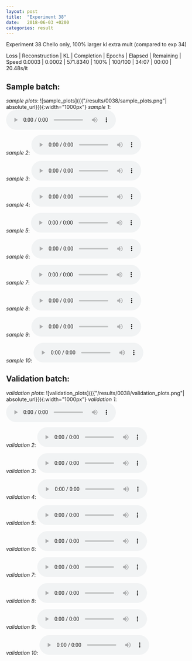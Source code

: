 ```yaml
---
layout: post
title:  "Experiment 38"
date:   2018-06-03 +0200
categories: result
---
```

Experiment 38
Chello only, 100% larger kl extra mult (compared to exp 34)

Loss | Reconstruction | KL | Completion | Epochs | Elapsed | Remaining | Speed
0.0003 | 0.0002 | 571.8340 | 100% | 100/100 | 34:07 | 00:00 | 20.48s/it



## **Sample batch**:
_sample plots_:
![sample_plots]({{"/results/0038/sample_plots.png"| absolute_url}}){:width="1000px"}
_sample 1_:
<audio src="/ResultsOverview/results/0038/sample_1.wav" controls preload></audio>

_sample 2_:
<audio src="/ResultsOverview/results/0038/sample_2.wav" controls preload></audio>

_sample 3_:
<audio src="/ResultsOverview/results/0038/sample_3.wav" controls preload></audio>

_sample 4_:
<audio src="/ResultsOverview/results/0038/sample_4.wav" controls preload></audio>

_sample 5_:
<audio src="/ResultsOverview/results/0038/sample_5.wav" controls preload></audio>

_sample 6_:
<audio src="/ResultsOverview/results/0038/sample_6.wav" controls preload></audio>

_sample 7_:
<audio src="/ResultsOverview/results/0038/sample_7.wav" controls preload></audio>

_sample 8_:
<audio src="/ResultsOverview/results/0038/sample_8.wav" controls preload></audio>

_sample 9_:
<audio src="/ResultsOverview/results/0038/sample_9.wav" controls preload></audio>

_sample 10_:
<audio src="/ResultsOverview/results/0038/sample_10.wav" controls preload></audio>

## **Validation batch**:
_validation plots_:
![validation_plots]({{"/results/0038/validation_plots.png"| absolute_url}}){:width="1000px"}
_validation 1_:
<audio src="/ResultsOverview/results/0038/validation_1.wav" controls preload></audio>

_validation 2_:
<audio src="/ResultsOverview/results/0038/validation_2.wav" controls preload></audio>

_validation 3_:
<audio src="/ResultsOverview/results/0038/validation_3.wav" controls preload></audio>

_validation 4_:
<audio src="/ResultsOverview/results/0038/validation_4.wav" controls preload></audio>

_validation 5_:
<audio src="/ResultsOverview/results/0038/validation_5.wav" controls preload></audio>

_validation 6_:
<audio src="/ResultsOverview/results/0038/validation_6.wav" controls preload></audio>

_validation 7_:
<audio src="/ResultsOverview/results/0038/validation_7.wav" controls preload></audio>

_validation 8_:
<audio src="/ResultsOverview/results/0038/validation_8.wav" controls preload></audio>

_validation 9_:
<audio src="/ResultsOverview/results/0038/validation_9.wav" controls preload></audio>

_validation 10_:
<audio src="/ResultsOverview/results/0038/validation_10.wav" controls preload></audio>
